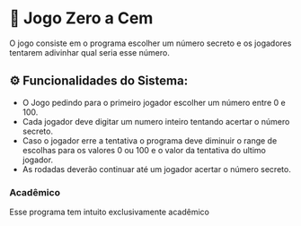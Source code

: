 # 🎲 Jogo Zero a Cem
O jogo consiste em o programa escolher um número secreto e os jogadores tentarem adivinhar qual seria esse número. 

## ⚙️ Funcionalidades do Sistema:
- O Jogo pedindo para o primeiro jogador escolher um número entre 0 e 100.
- Cada jogador deve digitar um numero inteiro tentando acertar o número secreto.
- Caso o jogador erre a tentativa o programa deve diminuir o range de escolhas para os valores 0 ou 100 e o valor da tentativa do ultimo jogador.
- As rodadas deverão continuar até um jogador acertar o número secreto.

### Acadêmico
Esse programa tem intuito exclusivamente acadêmico
